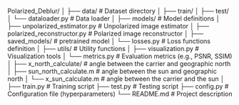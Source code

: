 Polarized_Deblur/
│
├── data/                   # Dataset directory
│   ├── train/
│   ├── test/
│   └── dataloader.py       # Data loader
│
├── models/                 # Model definitions
│   ├── unpolarized_estimator.py  #  Unpolarized image estimator
│   ├── polarized_reconstructor.py  # Polarized image reconstructor
│   ├── saved_models/       # pretrained model
│   └── losses.py           # Loss functions definition
│
├── utils/                  # Utility functions
│   ├── visualization.py    # Visualization tools
│   └── metrics.py          # Evaluation metrics (e.g., PSNR, SSIM)
│
├── x_north_calculate/           # angle between the carrier and geographic north
│   ├── sun_north_calculate.m    # angle between the sun and geographic north
│   └── x_sun_calculate.m        # angle between the carrier and the sun
│
├── train.py                # Training script
├── test.py                 # Testing script
├── config.py               # Configuration file (hyperparameters)
└── README.md               # Project description
